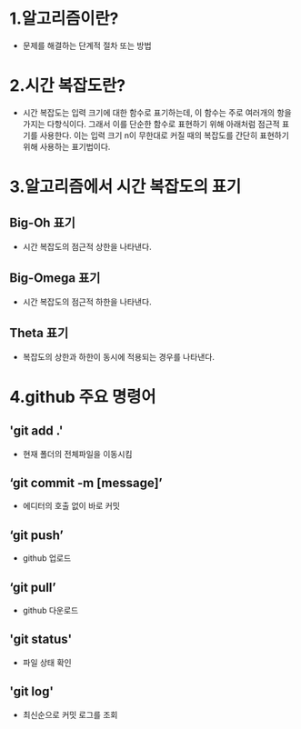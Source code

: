 # 1.알고리즘이란?
* 문제를 해결하는 단계적 절차 또는 방법 
# 2.시간 복잡도란?
* 시간 복잡도는 입력 크기에 대한 함수로 표기하는데, 이 함수는 주로 여러개의 항을 가지는 다항식이다. 그래서 이를 단순한 함수로 표현하기 위해 아래처럼 점근적 표기를 사용한다. 이는 입력 크기 n이 무한대로 커질 때의 복잡도를 간단히 표현하기 위해 사용하는 표기법이다.  
# 3.알고리즘에서 시간 복잡도의 표기
## Big-Oh 표기
* 시간 복잡도의 점근적 상한을 나타낸다.
## Big-Omega 표기
* 시간 복잡도의 점근적 하한을 나타낸다.
## Theta 표기
* 복잡도의 상한과 하한이 동시에 적용되는 경우를 나타낸다.
# 4.github 주요 명령어
## 'git add .'
* 현재 폴더의 전체파일을 이동시킴
## ‘git commit -m [message]’ 
 * 에디터의 호출 없이 바로 커밋
 ## ‘git push’
 * github 업로드
 ## ‘git pull’
 * github 다운로드
 ## 'git status'
 * 파일 상태 확인
 ## 'git log'
 * 최신순으로 커밋 로그를 조회

